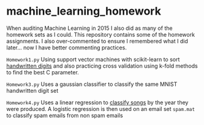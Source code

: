 # machine_learning_homework

When auditing Machine Learning in 2015 I also did as many of the homework sets as I could. This repository contains some of the homework assignments. I also over-commented to ensure I remembered what I did later... now I have better commenting practices.

`Homework1.py` Using support vector machines with scikit-learn to sort [handwritten digits](http://yann.lecun.com/exdb/mnist/) and also practicing cross validation using k-fold methods to find the best C parameter.

`Homework3.py` Uses a gaussian classifier to classify the same MNIST handwritten digit set

`Homework4.py` Uses a linear regression to [classify songs](https://archive.ics.uci.edu/ml/datasets/YearPredictionMSD) by the year they were produced. A logistic regression is then used on an email set `spam.mat` to classify spam emails from non spam emails
